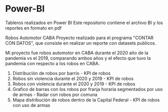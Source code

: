 # Power-BI
Tableros realizados en Power BI 
Este repositorio contiene el archivo BI y los reportes en formato en pdf

Robos Automotor CABA 
Proyecto realizado para el programa "CONTAR CON DATOS", que consiste en realizar un reporte con datasets publicos.

Mi proyecto fue robos automotor en CABA durante el 2020 año de la pandemia vs el 2019, comparando ambos años y el efecto que tuvo la pandemia con respecto a los robos
en CABA. 

1. Distribución de robos por barrio - KPI de robos 
2. Robos sin violencia durante el 2020 y 2019 - KPI de robos 
3. Robos con violencia durante el 2020 y 2019 - KPI de robos 
4. Grafico de barras con los robos por franja horaria segmentados por uso de armas - Radar con robos por comuna 
5. Mapa distribución de robos dentro de la Capital Federal - KPI de robos con uso de armas 
